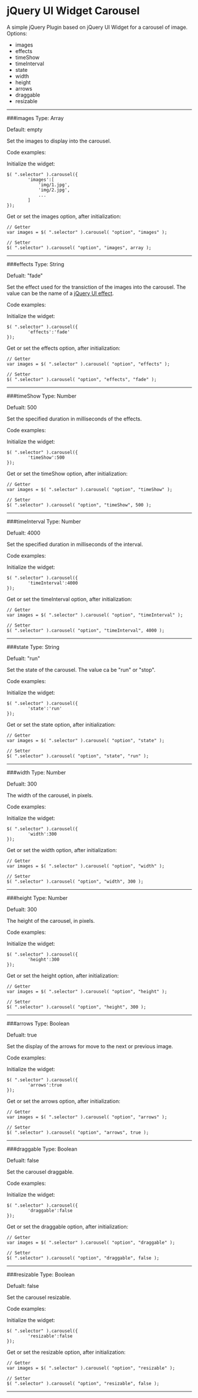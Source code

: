 # jQuery UI Widget Carousel
A simple jQuery Plugin based on jQuery UI Widget for a carousel of image. 
Options:
* images
* effects
* timeShow
* timeInterval
* state
* width
* height
* arrows
* draggable
* resizable

__________________________________________________________________________________

###images
Type: Array

Default: empty


Set the images to display into the carousel.

Code examples:

Initialize the widget:
```
$( ".selector" ).carousel({
		'images':[
			'img/1.jpg',
			'img/2.jpg',  			
			...
		]
});
```
Get or set the images option, after initialization:
```
// Getter
var images = $( ".selector" ).carousel( "option", "images" );
 
// Setter
$( ".selector" ).carousel( "option", "images", array );
```

__________________________________________________________________________________

###effects
Type: String

Defualt: "fade"

Set the effect used for the transiction of the images into the carousel. The value can be the name of a [jQuery UI effect](http://api.jqueryui.com/category/effects/).

Code examples:

Initialize the widget:
```
$( ".selector" ).carousel({
		'effects':'fade'
});
```
Get or set the effects option, after initialization:
```
// Getter
var images = $( ".selector" ).carousel( "option", "effects" );
 
// Setter
$( ".selector" ).carousel( "option", "effects", "fade" );
```

__________________________________________________________________________________

###timeShow
Type: Number

Defualt: 500

Set the specified duration in milliseconds of the effects.

Code examples:

Initialize the widget:
```
$( ".selector" ).carousel({
		'timeShow':500
});
```
Get or set the timeShow option, after initialization:
```
// Getter
var images = $( ".selector" ).carousel( "option", "timeShow" );
 
// Setter
$( ".selector" ).carousel( "option", "timeShow", 500 );
```

__________________________________________________________________________________

###timeInterval
Type: Number

Defualt: 4000

Set the specified duration in milliseconds of the interval.

Code examples:

Initialize the widget:
```
$( ".selector" ).carousel({
		'timeInterval':4000
});
```
Get or set the timeInterval option, after initialization:
```
// Getter
var images = $( ".selector" ).carousel( "option", "timeInterval" );
 
// Setter
$( ".selector" ).carousel( "option", "timeInterval", 4000 );
```

__________________________________________________________________________________

###state
Type: String

Defualt: "run"

Set the state of the carousel. The value ca be "run" or "stop".

Code examples:

Initialize the widget:
```
$( ".selector" ).carousel({
		'state':'run'
});
```
Get or set the state option, after initialization:
```
// Getter
var images = $( ".selector" ).carousel( "option", "state" );
 
// Setter
$( ".selector" ).carousel( "option", "state", "run" );
```

__________________________________________________________________________________

###width
Type: Number

Defualt: 300

The width of the carousel, in pixels.

Code examples:

Initialize the widget:
```
$( ".selector" ).carousel({
		'width':300
});
```
Get or set the width option, after initialization:
```
// Getter
var images = $( ".selector" ).carousel( "option", "width" );
 
// Setter
$( ".selector" ).carousel( "option", "width", 300 );
```

__________________________________________________________________________________

###height
Type: Number

Defualt: 300

The height of the carousel, in pixels.

Code examples:

Initialize the widget:
```
$( ".selector" ).carousel({
		'height':300
});
```
Get or set the height option, after initialization:
```
// Getter
var images = $( ".selector" ).carousel( "option", "height" );
 
// Setter
$( ".selector" ).carousel( "option", "height", 300 );
```

__________________________________________________________________________________

###arrows
Type: Boolean

Defualt: true

Set the display of the arrows for move to the next or previous image.

Code examples:

Initialize the widget:
```
$( ".selector" ).carousel({
		'arrows':true
});
```
Get or set the arrows option, after initialization:
```
// Getter
var images = $( ".selector" ).carousel( "option", "arrows" );
 
// Setter
$( ".selector" ).carousel( "option", "arrows", true );
```

__________________________________________________________________________________

###draggable
Type: Boolean

Defualt: false

Set the carousel draggable.

Code examples:

Initialize the widget:
```
$( ".selector" ).carousel({
		'draggable':false
});
```
Get or set the draggable option, after initialization:
```
// Getter
var images = $( ".selector" ).carousel( "option", "draggable" );
 
// Setter
$( ".selector" ).carousel( "option", "draggable", false );
```

__________________________________________________________________________________

###resizable
Type: Boolean

Defualt: false

Set the carousel resizable.

Code examples:

Initialize the widget:
```
$( ".selector" ).carousel({
		'resizable':false
});
```
Get or set the resizable option, after initialization:
```
// Getter
var images = $( ".selector" ).carousel( "option", "resizable" );
 
// Setter
$( ".selector" ).carousel( "option", "resizable", false );
```
__________________________________________________________________________________
